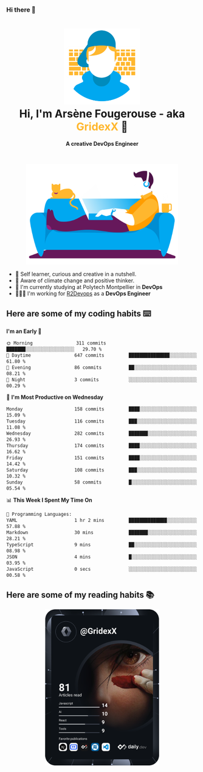 ### Hi there 👋

<!--
**GridexX/gridexx** is a ✨ _special_ ✨ repository because its `README.md` (this file) appears on your GitHub profile.

Here are some ideas to get you started:

- 🔭 I’m currently working on ...
- 🌱 I’m currently learning ...
- 👯 I’m looking to collaborate on ...
- 🤔 I’m looking for help with ...
- 💬 Ask me about ...
- 📫 How to reach me: ...
- 😄 Pronouns: ...
- ⚡ Fun fact: ...
-->


<!-- Header -->
<h1 align="center">
  <img src="./images/user_profile.png" width="200">
  <br>
  Hi, I'm Arsène Fougerouse - aka <span style="color:#ffb72e">GridexX</span> 👋
</h1>


<p align="center">
  <b>A creative DevOps Engineer </b>
</p>
<br/>
<p align="center">
  <img src="./images/man_couch.png" width="400">
</p>

- 🎨 Self learner, curious and creative in a nutshell. 
- 🌱 Aware of climate change and positive thinker.
- 📕 I'm currently studying at Polytech Montpellier in **DevOps**
- 👨🏻‍💻 I'm working for [R2Devops](https://r2devops.io) as a **DevOps Engineer**


## Here are some of my coding habits ⌨️

<!-- Add a section about tech and Ops stack
  Like this one : https://github.com/Xanthus58#-tech-stack
-->
<!--START_SECTION:waka-->
**I'm an Early 🐤** 

```text
🌞 Morning                311 commits         ███████░░░░░░░░░░░░░░░░░░   29.70 % 
🌆 Daytime                647 commits         ███████████████░░░░░░░░░░   61.80 % 
🌃 Evening                86 commits          ██░░░░░░░░░░░░░░░░░░░░░░░   08.21 % 
🌙 Night                  3 commits           ░░░░░░░░░░░░░░░░░░░░░░░░░   00.29 % 
```
📅 **I'm Most Productive on Wednesday** 

```text
Monday                   158 commits         ████░░░░░░░░░░░░░░░░░░░░░   15.09 % 
Tuesday                  116 commits         ███░░░░░░░░░░░░░░░░░░░░░░   11.08 % 
Wednesday                282 commits         ███████░░░░░░░░░░░░░░░░░░   26.93 % 
Thursday                 174 commits         ████░░░░░░░░░░░░░░░░░░░░░   16.62 % 
Friday                   151 commits         ████░░░░░░░░░░░░░░░░░░░░░   14.42 % 
Saturday                 108 commits         ███░░░░░░░░░░░░░░░░░░░░░░   10.32 % 
Sunday                   58 commits          █░░░░░░░░░░░░░░░░░░░░░░░░   05.54 % 
```


📊 **This Week I Spent My Time On** 

```text
💬 Programming Languages: 
YAML                     1 hr 2 mins         ██████████████░░░░░░░░░░░   57.88 % 
Markdown                 30 mins             ███████░░░░░░░░░░░░░░░░░░   28.21 % 
TypeScript               9 mins              ██░░░░░░░░░░░░░░░░░░░░░░░   08.98 % 
JSON                     4 mins              █░░░░░░░░░░░░░░░░░░░░░░░░   03.95 % 
JavaScript               0 secs              ░░░░░░░░░░░░░░░░░░░░░░░░░   00.58 % 
```


<!--END_SECTION:waka-->

## Here are some of my reading habits 📚
<div  align="center">
  <img src="./images/devcard.svg" width="300">
</div>
